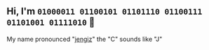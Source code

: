 ## Hi, I'm `01000011 01100101 01101110 01100111 01101001 01111010` 👋

My name pronounced "[jengiz](https://translate.google.com/#en/tr/jengiz)" the "C" sounds like "J"

<!--
**cilerler/cilerler** is a ✨ _special_ ✨ repository because its `README.md` (this file) appears on your GitHub profile.

Here are some ideas to get you started:

- 🔭 I’m currently working on ...
- 🌱 I’m currently learning ...
- 👯 I’m looking to collaborate on ...
- 🤔 I’m looking for help with ...
- 💬 Ask me about ...
- 📫 How to reach me: ...
- 😄 Pronouns: ...
- ⚡ Fun fact: ...
-->

<!--![ReadMe Card](https://github-readme-stats.vercel.app/api/pin/?username=cilerler&repo=ruya&theme=dracula)-->
<!--![Wakatime stats](https://github-readme-stats.vercel.app/api/wakatime?username=cilerler)-->

<!--![Github stats](https://github-readme-stats.vercel.app/api?username=cilerler&show_icons=true&count_private=true&theme=bear) -->
<!--![Top Langs](https://github-readme-stats.vercel.app/api/top-langs/?username=cilerler&layout=compact&theme=bear) -->
<!--![GitHub Streak](https://streak-stats.demolab.com?user=cilerler&theme=dark)-->
